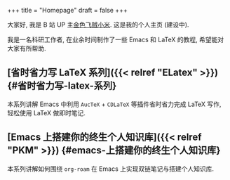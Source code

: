 +++
title = "Homepage"
draft = false
+++

大家好, 我是 B 站 UP 主[金色飞贼小米](https://space.bilibili.com/314984514). 这是我的个人主页 (建设中).

我是一名科研工作者, 在业余时间制作了一些 Emacs 和 LaTeX 的教程, 希望能对大家有所帮助.


## [省时省力写 LaTeX 系列]({{< relref "ELatex" >}}) {#省时省力写-latex-系列}

本系列讲解 Emacs 中利用 `AucTeX` + `CDLaTeX` 等插件省时省力完成 LaTeX 写作, 轻松使用 LaTeX 做即时笔记.


## [Emacs 上搭建你的终生个人知识库]({{< relref "PKM" >}}) {#emacs-上搭建你的终生个人知识库}

本系列讲解如何围绕 `org-roam` 在 Emacs 上实现双链笔记与搭建个人知识库.
